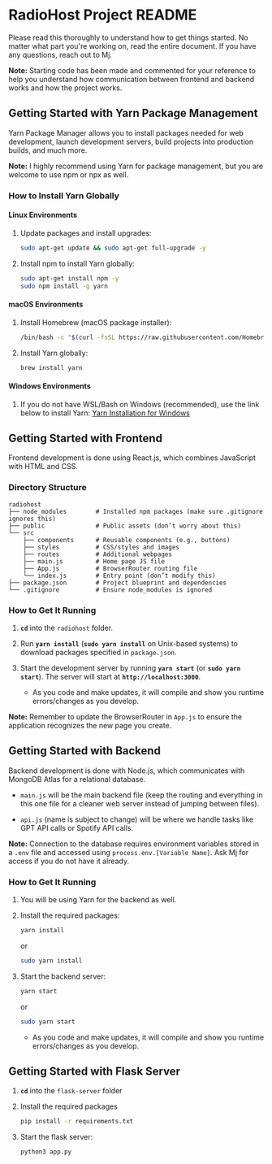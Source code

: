 # RadioHost Project README

Please read this thoroughly to understand how to get things started. No matter what part you're working on, read the entire document. If you have any questions, reach out to Mj.

**Note:** Starting code has been made and commented for your reference to help you understand how communication between frontend and backend works and how the project works.

## Getting Started with Yarn Package Management

Yarn Package Manager allows you to install packages needed for web development, launch development servers, build projects into production builds, and much more.

**Note:** I highly recommend using Yarn for package management, but you are welcome to use npm or npx as well.

### How to Install Yarn Globally

#### Linux Environments

1. Update packages and install upgrades:
    ```bash
    sudo apt-get update && sudo apt-get full-upgrade -y
    ```
2. Install npm to install Yarn globally:
    ```bash
    sudo apt-get install npm -y
    sudo npm install -g yarn
    ```

#### macOS Environments

1. Install Homebrew (macOS package installer):
    ```bash
    /bin/bash -c "$(curl -fsSL https://raw.githubusercontent.com/Homebrew/install/HEAD/install.sh)"
    ```

2. Install Yarn globally:
    ```bash
    brew install yarn
    ```

#### Windows Environments

1. If you do not have WSL/Bash on Windows (recommended), use the link below to install Yarn:
    [Yarn Installation for Windows](https://classic.yarnpkg.com/lang/en/docs/install/#windows-stable)

## Getting Started with Frontend

Frontend development is done using React.js, which combines JavaScript with HTML and CSS.

### Directory Structure
```
radiohost
├── node_modules        # Installed npm packages (make sure .gitignore ignores this)
├── public              # Public assets (don’t worry about this)
└── src
    ├── components      # Reusable components (e.g., buttons)
    ├── styles          # CSS/styles and images
    ├── routes          # Additional webpages
    ├── main.js         # Home page JS file
    ├── App.js          # BrowserRouter routing file
    └── index.js        # Entry point (don’t modify this)
├── package.json        # Project blueprint and dependencies
└── .gitignore          # Ensure node_modules is ignored
```

### How to Get It Running

1. **`cd`** into the `radiohost` folder.

2. Run **`yarn install`** (**`sudo yarn install`** on Unix-based systems) to download packages specified in `package.json`.

3. Start the development server by running **`yarn start`** (or **`sudo yarn start`**). The server will start at **`http://localhost:3000`**.

    - As you code and make updates, it will compile and show you runtime errors/changes as you develop.

**Note:** Remember to update the BrowserRouter in `App.js` to ensure the application recognizes the new page you create.

## Getting Started with Backend

Backend development is done with Node.js, which communicates with MongoDB Atlas for a relational database.

- `main.js` will be the main backend file (keep the routing and everything in this one file for a cleaner web server instead of jumping between files).

- `api.js` (name is subject to change) will be where we handle tasks like GPT API calls or Spotify API calls.

**Note:** Connection to the database requires environment variables stored in a `.env` file and accessed using `process.env.[Variable Name]`. Ask Mj for access if you do not have it already.

### How to Get It Running

1. You will be using Yarn for the backend as well.

2. Install the required packages:
    ```bash
    yarn install
    ```
    or
    ```bash
    sudo yarn install
    ```

3. Start the backend server:
    ```bash
    yarn start
    ```
    or
    ```bash
    sudo yarn start
    ```

    - As you code and make updates, it will compile and show you runtime errors/changes as you develop.
  
## Getting Started with Flask Server

1. **`cd`** into the `flask-server` folder
   
2. Install the required packages

    ```bash
    pip install -r requirements.txt
     ```
   

3. Start the flask server:
    ```bash
    python3 app.py
     ```
